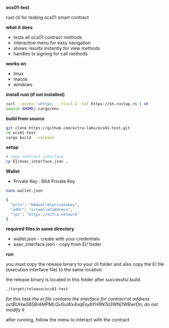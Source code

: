 **ocs01-test**

rust cli for testing ocs01 smart contract

**what it does**

-   tests all ocs01 contract methods
-   interactive menu for easy navigation
-   shows results instantly for view methods
-   handles tx signing for call methods

**works on**

-   linux
-   macos
-   windows

**install rust (if not installed)**

```bash
curl --proto '=https' --tlsv1.2 -sSf https://sh.rustup.rs | sh
source $HOME/.cargo/env
```

**build from source**

```bash
git clone https://github.com/octra-labs/ocs01-test.git
cd ocs01-test
cargo build --release
```

**setup**

```bash
# copy contract interface
cp EI/exec_interface.json .
```

**Wallet**

- Private Key : B64 Private Key

```bash
nano wallet.json
```

```bash
{
  "priv": "b64walletprivatekey",
  "addr": "octwalletaddress",
  "rpc": "https://octra.network"
}
```

**required files in same directory**

-   wallet.json - create with your credentials
-   exec_interface.json - copy from EI/ folder

**run**

you must copy the release binary to your cli folder and also copy the EI file (execution interface file) to the same location 

the release binary is located in this folder after successful build. 
```bash
./target/release/ocs01-test
```

*for this task the ei file contains the interface for contract at address octBUHw585BrAMPMLQvGuWx4vqEsybYH9N7a3WNj1WBwrDn, do not modify it*

after running, follow the menu to interact with the contract

